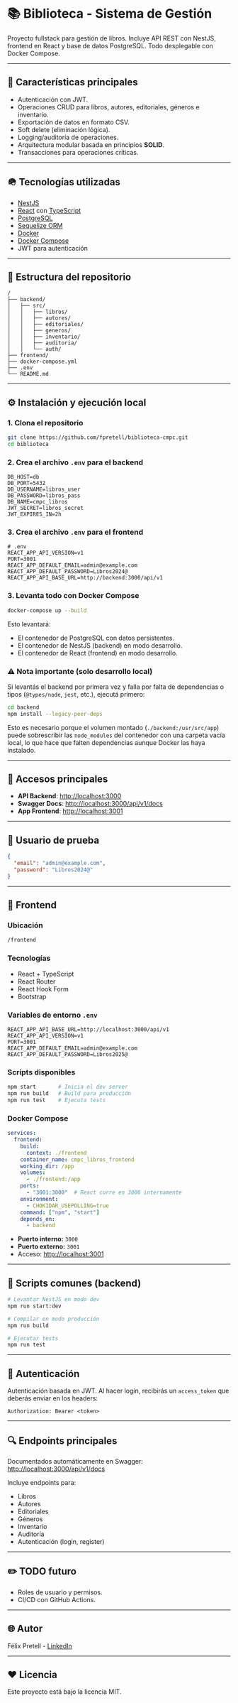 # 📚 Biblioteca - Sistema de Gestión

Proyecto fullstack para gestión de libros. Incluye API REST con NestJS, frontend en React y base de datos PostgreSQL. Todo desplegable con Docker Compose.

---

## 🚀 Características principales

- Autenticación con JWT.
- Operaciones CRUD para libros, autores, editoriales, géneros e inventario.
- Exportación de datos en formato CSV.
- Soft delete (eliminación lógica).
- Logging/auditoría de operaciones.
- Arquitectura modular basada en principios **SOLID**.
- Transacciones para operaciones críticas.

---

## 🪖 Tecnologías utilizadas

- [NestJS](https://nestjs.com/)
- [React](https://reactjs.org/) con [TypeScript](https://www.typescriptlang.org/)
- [PostgreSQL](https://www.postgresql.org/)
- [Sequelize ORM](https://sequelize.org/)
- [Docker](https://www.docker.com/)
- [Docker Compose](https://docs.docker.com/compose/)
- JWT para autenticación

---

## 📂 Estructura del repositorio

```
/
├── backend/
│   ├── src/
│   │   ├── libros/
│   │   ├── autores/
│   │   ├── editoriales/
│   │   ├── generos/
│   │   ├── inventario/
│   │   ├── auditoria/
│   │   └── auth/
├── frontend/
├── docker-compose.yml
├── .env
└── README.md
```

---

## ⚙️ Instalación y ejecución local

### 1. Clona el repositorio

```bash
git clone https://github.com/fpretell/biblioteca-cmpc.git
cd biblioteca
```

### 2. Crea el archivo `.env` para el backend

```env
DB_HOST=db
DB_PORT=5432
DB_USERNAME=libros_user
DB_PASSWORD=libros_pass
DB_NAME=cmpc_libros
JWT_SECRET=libros_secret
JWT_EXPIRES_IN=2h
```

### 3. Crea el archivo `.env` para el frontend

```env
# .env
REACT_APP_API_VERSION=v1
PORT=3001
REACT_APP_DEFAULT_EMAIL=admin@example.com
REACT_APP_DEFAULT_PASSWORD=Libros2024@
REACT_APP_API_BASE_URL=http://backend:3000/api/v1

```

### 3. Levanta todo con Docker Compose

```bash
docker-compose up --build
```

Esto levantará:

- El contenedor de PostgreSQL con datos persistentes.
- El contenedor de NestJS (backend) en modo desarrollo.
- El contenedor de React (frontend) en modo desarrollo.

### ⚠️ Nota importante (solo desarrollo local)

Si levantás el backend por primera vez y falla por falta de dependencias o tipos (`@types/node`, `jest`, etc.), ejecutá primero:

```bash
cd backend
npm install --legacy-peer-deps
```

Esto es necesario porque el volumen montado (`./backend:/usr/src/app`) puede sobrescribir las `node_modules` del contenedor con una carpeta vacía local, lo que hace que falten dependencias aunque Docker las haya instalado.

---

## 🔗 Accesos principales

- **API Backend**: [http://localhost:3000](http://localhost:3000)
- **Swagger Docs**: [http://localhost:3000/api/v1/docs](http://localhost:3000/api/v1/docs)
- **App Frontend**: [http://localhost:3001](http://localhost:3001)

---

## 📃 Usuario de prueba

```json
{
  "email": "admin@example.com",
  "password": "Libros2024@"
}
```

---

## 🧩 Frontend

### Ubicación

```bash
/frontend
```

### Tecnologías

- React + TypeScript
- React Router
- React Hook Form
- Bootstrap

### Variables de entorno `.env`

```env
REACT_APP_API_BASE_URL=http://localhost:3000/api/v1
REACT_APP_API_VERSION=v1
PORT=3001
REACT_APP_DEFAULT_EMAIL=admin@example.com
REACT_APP_DEFAULT_PASSWORD=Libros2025@
```

### Scripts disponibles

```bash
npm start       # Inicia el dev server
npm run build   # Build para producción
npm run test    # Ejecuta tests
```

### Docker Compose

```yaml
services:
  frontend:
    build:
      context: ./frontend
    container_name: cmpc_libros_frontend
    working_dir: /app
    volumes:
      - ./frontend:/app
    ports:
      - "3001:3000"  # React corre en 3000 internamente
    environment:
      - CHOKIDAR_USEPOLLING=true
    command: ["npm", "start"]
    depends_on:
      - backend
```

- **Puerto interno:** `3000`
- **Puerto externo:** `3001`
- Acceso: [http://localhost:3001](http://localhost:3001)

---

## 🔧 Scripts comunes (backend)

```bash
# Levantar NestJS en modo dev
npm run start:dev

# Compilar en modo producción
npm run build

# Ejecutar tests
npm run test
```

---

## 🔐 Autenticación

Autenticación basada en JWT. Al hacer login, recibirás un `access_token` que deberás enviar en los headers:

```http
Authorization: Bearer <token>
```

---

## 🔍 Endpoints principales

Documentados automáticamente en Swagger: [http://localhost:3000/api/v1/docs](http://localhost:3000/api/v1/docs)

Incluye endpoints para:

- Libros
- Autores
- Editoriales
- Géneros
- Inventario
- Auditoría
- Autenticación (login, register)

---

## ✏️ TODO futuro

- Roles de usuario y permisos.
- CI/CD con GitHub Actions.

---

## 🌐 Autor

Félix Pretell - [LinkedIn](https://www.linkedin.com/in/felix-pretell/)

---

## ❤️ Licencia

Este proyecto está bajo la licencia MIT.
